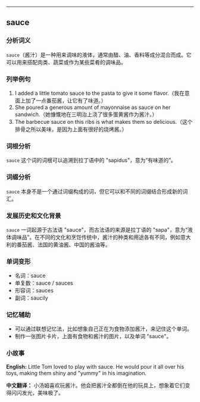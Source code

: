 
---------------
## sauce
### 分析词义
`sauce`（酱汁）是一种用来调味的液体，通常由醋、油、香料等成分混合而成。它可以用来搭配肉类、蔬菜或作为某些菜肴的调味品。

### 列举例句
1. I added a little tomato sauce to the pasta to give it some flavor.（我在意面上加了一点番茄酱，让它有了味道。）
2. She poured a generous amount of mayonnaise as sauce on her sandwich.（她慷慨地在三明治上浇了很多蛋黄酱作为酱汁。）
3. The barbecue sauce on this ribs is what makes them so delicious.（这个排骨之所以美味，是因为上面有很好的烧烤酱。）

### 词根分析
`sauce` 这个词的词根可以追溯到拉丁语中的 "sapidus"，意为“有味道的”。

### 词缀分析
`sauce` 本身不是一个通过词缀构成的词，但它可以和不同的词缀结合形成新的词汇。

### 发展历史和文化背景
`sauce` 一词起源于古法语 "sauce"，而古法语的来源是拉丁语的 "sapa"，意为“液体调味品”。在不同的文化和烹饪传统中，酱汁的种类和用途各有不同，例如意大利的番茄酱、法国的黄油酱、中国的酱油等。

### 单词变形
- 名词：sauce
- 单复数：sauce / sauces
- 形容词：sauces
- 副词：saucily

### 记忆辅助
- 可以通过联想记忆法，比如想象自己正在为食物添加酱汁，来记住这个单词。
- 制作一张图片卡片，上面有食物和酱汁的图片，以及单词 "sauce"。

### 小故事
**English:**
Little Tom loved to play with sauce. He would pour it all over his toys, making them shiny and "yummy" in his imagination.

**中文翻译：**
小汤姆喜欢玩酱汁。他会把酱汁全都倒在他的玩具上，想象着它们变得闪闪发光，美味极了。

